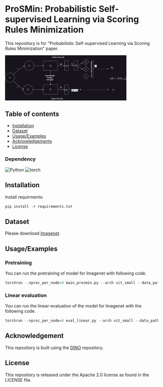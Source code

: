 
# ProSMin: Probabilistic Self-supervised Learning via Scoring Rules Minimization

This repository is for "Probabilistic Self-supervised Learning via
Scoring Rules Minimization" paper. 



<img src="Framewrok.png" width="400" alt="framework">



## Table of contents
* [Installation](#Installation)
* [Dataset](#Dataset)
* [Usage/Examples](#Usage/Examples)
* [Acknowledgements](#Acknowledgements)
* [License](#License)

### Dependency

![Python](https://img.shields.io/badge/Python-3.9-brightgreen)
![torch](https://img.shields.io/badge/Torch-1.12.1-brightgreen)

## Installation

Install requirments:
```python
pip install -r requirements.txt
```
## Dataset

Please download [Imagenet](https://image-net.org/). 

## Usage/Examples


### Pretraining

You can run the pretraining of model for Imagenet with following code.

```python
torchrun --nproc_per_node=8 main_prosmin.py --arch vit_small --data_path /path/to/imagenet/train --output_dir /path/to/saving_dir
``` 
### Linear evaluation

You can run the linear-evaluation of the model for Imagenet with the following code. 

```python
torchrun --nproc_per_node=8 eval_linear.py --arch vit_small --data_path /path/to/imagenet --pretrained_weights /path/to/saving_dir
``` 

## Acknowledgement
This repository is built using the [DINO](https://github.com/facebookresearch/dino) repository.

## License
This repository is released under the Apache 2.0 license as found in the LICENSE file.



